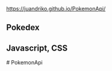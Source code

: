 <a> https://juandriko.github.io/PokemonApi/ </h2>

<h2>Pokedex</h2>
  <h2>Javascript, CSS</h2>
# PokemonApi
